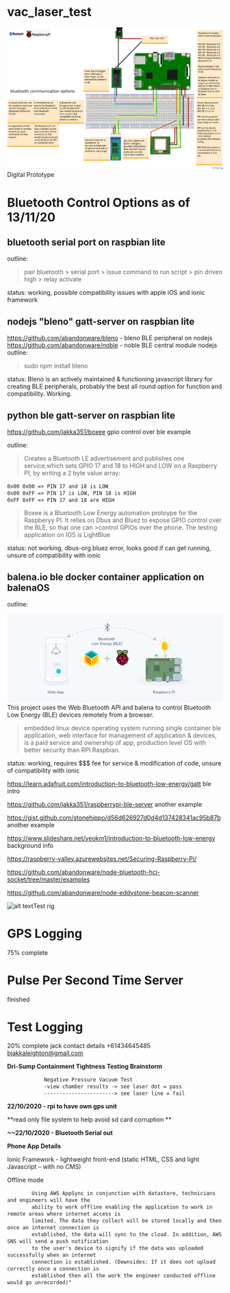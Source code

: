 # vac_laser_test

![alt text](https://github.com/jakka351/vac_laser_test/blob/master/_updatebluetoothrasp.png?raw=true)Digital Prototype

# Bluetooth Control Options as of 13/11/20
## bluetooth serial port on raspbian lite

outline:

>pair bluetooth > serial port > issue command to run script > pin driven high > relay activate 

status: working, possible compatibility issues with apple iOS and ionic framework


## nodejs "bleno" gatt-server on raspbian lite

https://github.com/abandonware/bleno - bleno BLE peripheral on nodejs
https://github.com/abandonware/noble - noble BLE central module nodejs
outline:

>sudo npm install bleno

status: Bleno is an actively maintained & functioning javascript library for creating BLE peripherals, probably the best all round option for function and compatibility. Working.


## python ble gatt-server on raspbian lite

https://github.com/jakka351/boxee gpio control over ble example

outline:

>Creates a Bluetooth LE advertisement and publishes one service,which sets GPIO 17 and 18 to HIGH and LOW on a Raspberry PI, by writing a 2 byte value array:

    0x00 0x00 => PIN 17 and 18 is LOW
    0x00 0xFF => PIN 17 is LOW, PIN 18 is HIGH
    0xFF 0xFF => PIN 17 and 18 are HIGH

>Boxee is a Bluetooth Low Energy automation protoype for the Raspberyy PI. It relies on Dbus and Bluez to expose GPIO control over the BLE, so that one can >control GPIOs over the phone. The testing application on IOS is LightBlue

status: not working, dbus-org.bluez error, looks good if can get running, unsure of compatibility with ionic


## balena.io ble docker container application on balenaOS

outline:

![Banner](https://raw.githubusercontent.com/jakka351/vac_laser_test/balena-ble/balena-web-bluetooth-banner.png?token=ANTL336YY5RTMKAIY4RQFPS7V5YTS)
This project uses the Web Bluetooth API and balena to control Bluetooth Low Energy (BLE) devices remotely from a browser.

>embedded linux device operating system running single container ble application, web interface for management of application & devices, is a paid service and ownership of app, production level OS with better security than RPI Raspbian.

status: working, requires $$$ fee for service & modification of code, unsure of compatibility with ionic


   https://learn.adafruit.com/introduction-to-bluetooth-low-energy/gatt ble intro
   
   https://github.com/jakka351/raspberrypi-ble-server another example
   
   https://gist.github.com/stonehippo/d56d626927d0d4d137428341ac95b87b another example
   
   https://www.slideshare.net/yeokm1/introduction-to-bluetooth-low-energy background info
   
   https://raspberry-valley.azurewebsites.net/Securing-Raspberry-Pi/
   
   https://github.com/abandonware/node-bluetooth-hci-socket/tree/master/examples
   
   https://github.com/abandonware/node-eddystone-beacon-scanner
   
   
![alt text](https://github.com/jakka351/vac_laser_test/blob/bluetooth/images/20201105_093431.jpg?raw=true)Test rig


# GPS Logging

75% complete

# Pulse Per Second Time Server

finished

# Test Logging

20% complete
jack contact details +61434645485 bjakkaleighton@gmail.com 

**Dri-Sump Containment Tightness Testing Brainstorm**

                Negative Pressure Vacuum Test
                -view chamber results -> see laser dot = pass
                -----------------------> see laser line = fail
               
                
**22/10/2020 - rpi to have own gps unit**
   
   **read only file system to help avoid sd card corruption **           

   **~~22/10/2020 - Bluetooth Serial out**


   **Phone App Details**

Ionic Framework - lightweight front-end (static HTML, CSS and light Javascript – with no CMS) 

Offline mode 
           
            Using AWS AppSync in conjunction with datastore, technicians and engineers will have the
            ability to work offline enabling the application to work in remote areas where internet access is
            limited. The data they collect will be stored locally and then once an internet connection is
            established, the data will sync to the cloud. In addition, AWS SNS will send a push notification
            to the user's device to signify if the data was uploaded successfully when an internet
            connection is established. (Downsides: If it does not upload correctly once a connection is
            established then all the work the engineer conducted offline would go unrecorded)"

